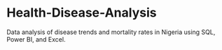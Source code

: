 # Health-Disease-Analysis
Data analysis of disease trends and mortality rates in Nigeria using SQL, Power BI, and Excel.
